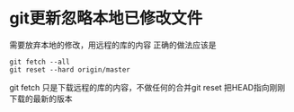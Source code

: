 git更新忽略本地已修改文件
================

需要放弃本地的修改，用远程的库的内容
正确的做法应该是
```
git fetch --all
git reset --hard origin/master

```
git fetch 只是下载远程的库的内容，不做任何的合并git reset 把HEAD指向刚刚下载的最新的版本
